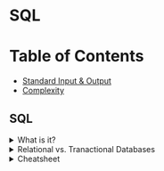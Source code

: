# SQL

# Table of Contents
* [Standard Input & Output](Standard-Input-&-Output)
* [Complexity](complexity)

## SQL
<details><summary>What is it?</summary>
<p>
<li> Sturctured Query Language - language for structured database management and data manipulation
<li>Used to (1) read and retrieve data, (2) write data, and (3) update data
</p>
</details>

<details><summary>Relational vs. Tranactional Databases</summary>
<p>
<table style="width:100%">
  <tr>
    <th>Relational</th>
    <th>Transactional</th> 
  </tr>
  <tr>
    <td> 
	    <ul>
		    <li>shows relationships between tables</li>
		    <li>easy querying and data manipulation</li>
	   </ul>
    </td>
    <td>
	    <ul>
		    <li>operational database</li>
	   </ul>
    </td>
  </tr>

</table>

</p>
</details>


<details><summary>Cheatsheet</summary>
<p>
	<a href="/images/zt_sql_cheat_sheet.pdf">_Cheat Sheet_</a>

</details>
<!--stackedit_data:
eyJoaXN0b3J5IjpbLTE4NDE5MzkwMDgsMjA1NDQ0NTY4LC0xMj
M1MDQ5MDksLTc5MTE3ODg3NywxMTcxMzY3NTYwLC0xNDUxOTky
NjI2LC05MTY2OTIxMzksLTE1MjY5MTk3NzgsLTgyNzk5MDY2OS
w3MzA5OTgxMTZdfQ==
-->
